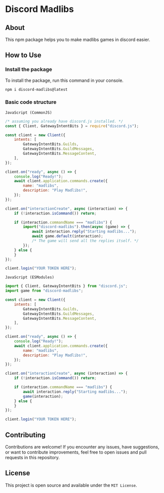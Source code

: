 # Discord Madlibs

## About

This npm package helps you to make madlibs games in discord easier.

## How to Use

### Install the package

To install the package, run this command in your console.

```bash
npm i discord-madlibs@latest
```

### Basic code structure

`JavaScript (CommonJS)`

```js
/* assuming you already have discord.js installed. */
const { Client, GatewayIntentBits } = require("discord.js");

const client = new Client({
    intents: [
        GatewayIntentBits.Guilds,
        GatewayIntentBits.GuildMessages,
        GatewayIntentBits.MessageContent,
    ],
});

client.on("ready", async () => {
    console.log("Ready!");
    await client.application.commands.create({
        name: "madlibs",
        description: "Play Madlibs!",
    });
});

client.on("interactionCreate", async (interaction) => {
    if (!interaction.isCommand()) return;

    if (interaction.commandName === "madlibs") {
        import("discord-madlibs").then(async (game) => {
            await interaction.reply("Starting madlibs...");
            await game.default(interaction);
            /* The game will send all the replies itself. */
        });
    } else {
    }
});

client.login("YOUR TOKEN HERE");
```

`JavaScript (ESModules)`

```js
import { Client, GatewayIntentBits } from "discord.js";
import game from "discord-madlibs";

const client = new Client({
    intents: [
        GatewayIntentBits.Guilds,
        GatewayIntentBits.GuildMessages,
        GatewayIntentBits.MessageContent,
    ],
});

client.on("ready", async () => {
    console.log("Ready!");
    await client.application.commands.create({
        name: "madlibs",
        description: "Play Madlibs!",
    });
});

client.on("interactionCreate", async (interaction) => {
    if (!interaction.isCommand()) return;

    if (interaction.commandName === "madlibs") {
        await interaction.reply("Starting madlibs...");
        game(interaction);
    } else {
    }
});

client.login("YOUR TOKEN HERE");
```

## Contributing

Contributions are welcome! If you encounter any issues, have suggestions, or want to contribute improvements, feel free to open issues and pull requests in this repository.

## License

This project is open source and available under the `MIT License`.
